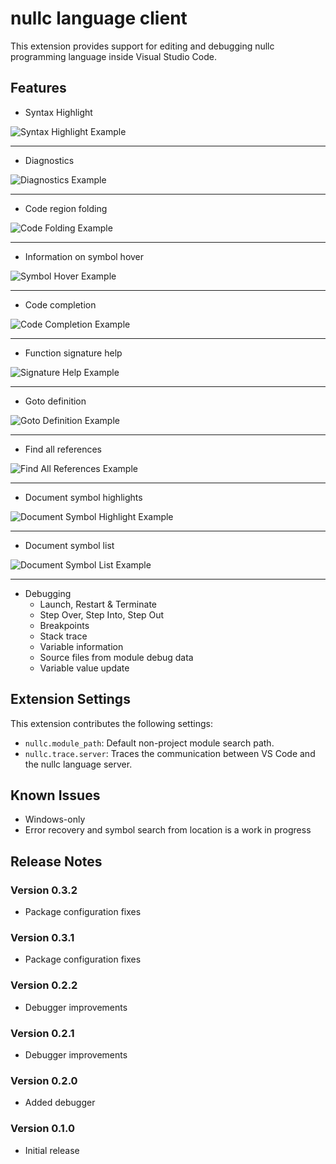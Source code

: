 # nullc language client

This extension provides support for editing and debugging nullc programming language inside Visual Studio Code.

## Features

* Syntax Highlight

![Syntax Highlight Example](vscode/nullc_lang_client/img/example_coloring.png)

---
* Diagnostics

![Diagnostics Example](vscode/nullc_lang_client/img/example_diagnostics.png)

---
* Code region folding

![Code Folding Example](vscode/nullc_lang_client/img/example_folding.png)

---
* Information on symbol hover

![Symbol Hover Example](vscode/nullc_lang_client/img/example_hovers.png)

---
* Code completion

![Code Completion Example](vscode/nullc_lang_client/img/example_completion.png)

---
* Function signature help

![Signature Help Example](vscode/nullc_lang_client/img/example_signature.png)

---
* Goto definition

![Goto Definition Example](vscode/nullc_lang_client/img/example_definition.png)

---
* Find all references

![Find All References Example](vscode/nullc_lang_client/img/example_references.png)

---
* Document symbol highlights

![Document Symbol Highlight Example](vscode/nullc_lang_client/img/example_highlight.png)

---
* Document symbol list

![Document Symbol List Example](vscode/nullc_lang_client/img/example_symbols.png)

---
* Debugging
    * Launch, Restart & Terminate
    * Step Over, Step Into, Step Out
    * Breakpoints
    * Stack trace
    * Variable information
    * Source files from module debug data
    * Variable value update

## Extension Settings

This extension contributes the following settings:

* `nullc.module_path`: Default non-project module search path.
* `nullc.trace.server`: Traces the communication between VS Code and the nullc language server.

## Known Issues

* Windows-only
* Error recovery and symbol search from location is a work in progress 

## Release Notes

### Version 0.3.2
* Package configuration fixes

### Version 0.3.1
* Package configuration fixes

### Version 0.2.2
* Debugger improvements

### Version 0.2.1
* Debugger improvements

### Version 0.2.0
* Added debugger

### Version 0.1.0
* Initial release

